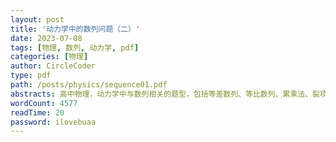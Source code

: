 ```yaml
---
layout: post
title: '动力学中的数列问题（二）'
date: 2023-07-08
tags: [物理, 数列, 动力学, pdf]
categories: [物理]
author: CircleCoder
type: pdf
path: /posts/physics/sequence01.pdf
abstracts: 高中物理，动力学中与数列相关的题型，包括等差数列、等比数列、累乘法、裂项相消等。
wordCount: 4577
readTime: 20
password: ilovebuaa
---
```

